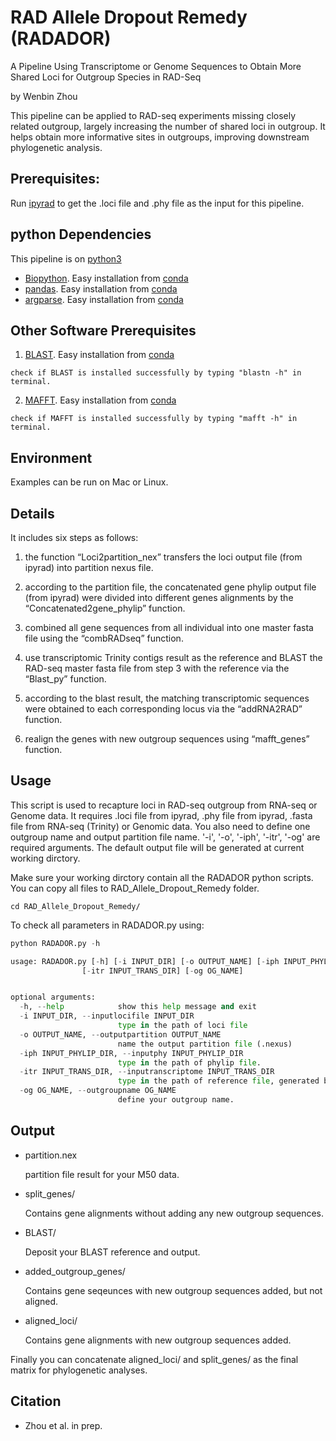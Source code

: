 # RAD Allele Dropout Remedy (RADADOR)
A Pipeline Using Transcriptome or Genome Sequences to Obtain More Shared Loci for Outgroup Species in RAD-Seq

by Wenbin Zhou

This pipeline can be applied to RAD-seq experiments missing closely related outgroup, largely increasing the number of shared loci in outgroup. It helps obtain more informative sites in outgroups, improving downstream phylogenetic analysis.

## Prerequisites:
Run [ipyrad](https://ipyrad.readthedocs.io/en/latest/) to get the .loci file and .phy file as the input for this pipeline.


## python Dependencies

This pipeline is on [python3](https://www.python.org/downloads/)

* [Biopython](https://biopython.org/wiki/Packages). Easy installation from [conda](https://biopython.org/wiki/Packages) 
* [pandas](https://pandas.pydata.org/pandas-docs/stable/getting_started/install.html). Easy installation from [conda](https://anaconda.org/anaconda/pandas)
* [argparse](https://pypi.org/project/argparse/). Easy installation from [conda](https://anaconda.org/conda-forge/argparse)

## Other Software Prerequisites
1. [BLAST](https://blast.ncbi.nlm.nih.gov/Blast.cgi). Easy installation from [conda](https://anaconda.org/bioconda/blast)

```
check if BLAST is installed successfully by typing "blastn -h" in terminal.
```

2. [MAFFT](https://mafft.cbrc.jp/alignment/software/). Easy installation from [conda](https://anaconda.org/bioconda/mafft)

```
check if MAFFT is installed successfully by typing "mafft -h" in terminal.
```

## Environment
Examples can be run on Mac or Linux.


## Details
It includes six steps as follows:

1) the function “Loci2partition_nex” transfers the loci output file (from ipyrad) into partition nexus file. 

2) according to the partition file, the concatenated gene phylip output file (from ipyrad) were divided into different genes alignments by the “Concatenated2gene_phylip” function. 

3) combined all gene sequences from all individual into one master fasta file using the “combRADseq” function. 

4) use transcriptomic Trinity contigs result as the reference and BLAST the RAD-seq master fasta file from step 3 with the reference via the “Blast_py” function. 

5) according to the blast result, the matching transcriptomic sequences were obtained to each corresponding locus via the “addRNA2RAD” function. 

6) realign the genes with new outgroup sequences using “mafft_genes” function.

## Usage

  This script is used to recapture loci in RAD-seq outgroup from RNA-seq or Genome data. It requires .loci file from ipyrad, .phy file from ipyrad, .fasta file from RNA-seq (Trinity) or Genomic data. You also need to define one outgroup name and output partition file name. '-i', '-o', '-iph', '-itr', '-og' are required arguments. The default output file will be generated at current working dirctory.
  
  Make sure your working dirctory contain all the RADADOR python scripts. You can copy all files to RAD_Allele_Dropout_Remedy folder.
  
  ``` 
  cd RAD_Allele_Dropout_Remedy/
  ```
 
  To check all parameters in RADADOR.py using:

  ```python
  python RADADOR.py -h
  ```
  
```python
usage: RADADOR.py [-h] [-i INPUT_DIR] [-o OUTPUT_NAME] [-iph INPUT_PHYLIP_DIR]
                [-itr INPUT_TRANS_DIR] [-og OG_NAME]


optional arguments:
  -h, --help            show this help message and exit
  -i INPUT_DIR, --inputlocifile INPUT_DIR
                        type in the path of loci file
  -o OUTPUT_NAME, --outputpartition OUTPUT_NAME
                        name the output partition file (.nexus)
  -iph INPUT_PHYLIP_DIR, --inputphy INPUT_PHYLIP_DIR
                        type in the path of phylip file.
  -itr INPUT_TRANS_DIR, --inputranscriptome INPUT_TRANS_DIR
                        type in the path of reference file, generated by Trinity (RNA-seq).
  -og OG_NAME, --outgroupname OG_NAME
                        define your outgroup name.
```

## Output
* partition.nex
  
  partition file result for your M50 data.
  
* split_genes/

  Contains gene alignments without adding any new outgroup sequences.
  
* BLAST/

  Deposit your BLAST reference and output.
  
* added_outgroup_genes/
  
  Contains gene seqeunces with new outgroup sequences added, but not aligned.

* aligned_loci/
  
  Contains gene alignments with new outgroup sequences added.

Finally you can concatenate aligned_loci/ and split_genes/ as the final matrix for phylogenetic analyses.
 
## Citation

* Zhou et al. in prep.
